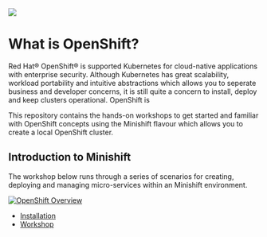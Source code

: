 <img src="https://avatars1.githubusercontent.com/u/38341030?s=200&v=4">

# What is OpenShift?

Red Hat® OpenShift® is supported Kubernetes for cloud-native applications with enterprise security. Although Kubernetes has great scalability, workload portability and intuitive abstractions which allows you to seperate business and developer concerns, it is still quite a concern to install, deploy and keep clusters operational. OpenShift is  

This repository contains the hands-on workshops to get started and familiar with OpenShift concepts using the Minishift flavour which allows you to create a local OpenShift cluster. 

## Introduction to Minishift

The workshop below runs through a series of scenarios for creating, deploying and managing micro-services within an Minishift environment.

[![OpenShift Overview](https://www.openshift.com/hubfs/video_Red-Hat-OpenShift-overview.jpg)](https://www.youtube.com/watch?v=5dwMrFxq8sU)

- [Installation]
- [Workshop]

[Installation]: ./
[Workshop]: ./workshop/README.md
